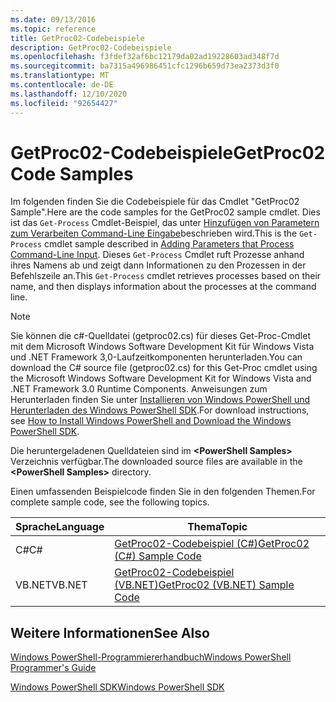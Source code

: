 ```yaml
---
ms.date: 09/13/2016
ms.topic: reference
title: GetProc02-Codebeispiele
description: GetProc02-Codebeispiele
ms.openlocfilehash: f3fdef32af6bc12179da02ad19228603ad348f7d
ms.sourcegitcommit: ba7315a496986451cfc1296b659d73ea2373d3f0
ms.translationtype: MT
ms.contentlocale: de-DE
ms.lasthandoff: 12/10/2020
ms.locfileid: "92654427"
---
```

# <a name="getproc02-code-samples"></a><span data-ttu-id="7f5e2-103">GetProc02-Codebeispiele</span><span class="sxs-lookup"><span data-stu-id="7f5e2-103">GetProc02 Code Samples</span></span>

<span data-ttu-id="7f5e2-104">Im folgenden finden Sie die Codebeispiele für das Cmdlet "GetProc02 Sample".</span><span class="sxs-lookup"><span data-stu-id="7f5e2-104">Here are the code samples for the GetProc02 sample cmdlet.</span></span> <span data-ttu-id="7f5e2-105">Dies ist das `Get-Process` Cmdlet-Beispiel, das unter [Hinzufügen von Parametern zum Verarbeiten Command-Line Eingabe](../cmdlet/adding-parameters-that-process-command-line-input.md)beschrieben wird.</span><span class="sxs-lookup"><span data-stu-id="7f5e2-105">This is the `Get-Process` cmdlet sample described in [Adding Parameters that Process Command-Line Input](../cmdlet/adding-parameters-that-process-command-line-input.md).</span></span> <span data-ttu-id="7f5e2-106">Dieses `Get-Process` Cmdlet ruft Prozesse anhand ihres Namens ab und zeigt dann Informationen zu den Prozessen in der Befehlszeile an.</span><span class="sxs-lookup"><span data-stu-id="7f5e2-106">This `Get-Process` cmdlet retrieves processes based on their name, and then displays information about the processes at the command line.</span></span>

> [!NOTE]
> <span data-ttu-id="7f5e2-107">Sie können die c#-Quelldatei (getproc02.cs) für dieses Get-Proc-Cmdlet mit dem Microsoft Windows Software Development Kit für Windows Vista und .NET Framework 3,0-Laufzeitkomponenten herunterladen.</span><span class="sxs-lookup"><span data-stu-id="7f5e2-107">You can download the C# source file (getproc02.cs) for this Get-Proc cmdlet using the Microsoft Windows Software Development Kit for Windows Vista and .NET Framework 3.0 Runtime Components.</span></span> <span data-ttu-id="7f5e2-108">Anweisungen zum Herunterladen finden Sie unter [Installieren von Windows PowerShell und Herunterladen des Windows PowerShell SDK](/powershell/scripting/developer/installing-the-windows-powershell-sdk).</span><span class="sxs-lookup"><span data-stu-id="7f5e2-108">For download instructions, see [How to Install Windows PowerShell and Download the Windows PowerShell SDK](/powershell/scripting/developer/installing-the-windows-powershell-sdk).</span></span>
>
> <span data-ttu-id="7f5e2-109">Die heruntergeladenen Quelldateien sind im **\<PowerShell Samples>** Verzeichnis verfügbar.</span><span class="sxs-lookup"><span data-stu-id="7f5e2-109">The downloaded source files are available in the **\<PowerShell Samples>** directory.</span></span>

<span data-ttu-id="7f5e2-110">Einen umfassenden Beispielcode finden Sie in den folgenden Themen.</span><span class="sxs-lookup"><span data-stu-id="7f5e2-110">For complete sample code, see the following topics.</span></span>

|<span data-ttu-id="7f5e2-111">Sprache</span><span class="sxs-lookup"><span data-stu-id="7f5e2-111">Language</span></span>|<span data-ttu-id="7f5e2-112">Thema</span><span class="sxs-lookup"><span data-stu-id="7f5e2-112">Topic</span></span>|
|--------------|-----------|
|<span data-ttu-id="7f5e2-113">C#</span><span class="sxs-lookup"><span data-stu-id="7f5e2-113">C#</span></span>|[<span data-ttu-id="7f5e2-114">GetProc02-Codebeispiel (C#)</span><span class="sxs-lookup"><span data-stu-id="7f5e2-114">GetProc02 (C#) Sample Code</span></span>](./getproc02-csharp-sample-code.md)|
|<span data-ttu-id="7f5e2-115">VB.NET</span><span class="sxs-lookup"><span data-stu-id="7f5e2-115">VB.NET</span></span>|[<span data-ttu-id="7f5e2-116">GetProc02-Codebeispiel (VB.NET)</span><span class="sxs-lookup"><span data-stu-id="7f5e2-116">GetProc02 (VB.NET) Sample Code</span></span>](./getproc02-vb-net-sample-code.md)|

## <a name="see-also"></a><span data-ttu-id="7f5e2-117">Weitere Informationen</span><span class="sxs-lookup"><span data-stu-id="7f5e2-117">See Also</span></span>

[<span data-ttu-id="7f5e2-118">Windows PowerShell-Programmiererhandbuch</span><span class="sxs-lookup"><span data-stu-id="7f5e2-118">Windows PowerShell Programmer's Guide</span></span>](./windows-powershell-programmer-s-guide.md)

[<span data-ttu-id="7f5e2-119">Windows PowerShell SDK</span><span class="sxs-lookup"><span data-stu-id="7f5e2-119">Windows PowerShell SDK</span></span>](../windows-powershell-reference.md)
